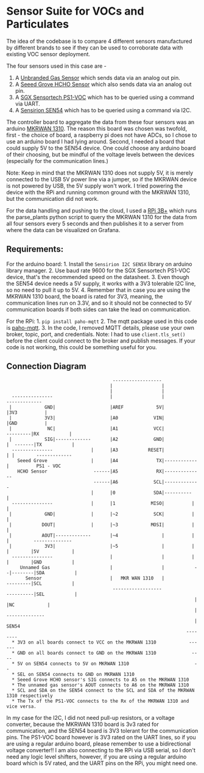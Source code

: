 # Sensor Suite for VOCs and Particulates

The idea of the codebase is to compare 4 different sensors manufactured by different brands to see if they can be used to corroborate data with existing VOC sensor deployment. 

The four sensors used in this case are - 
  1. A [Unbranded Gas Sensor](https://www.fruugo.us/hcho-vocs-sensor-gas-detection-sensor-module-detectors-0-1000ppm-ms1100/p-82360186-169946652?language=en&ac=google&utm_source=organic_shopping&utm_medium=organic) which sends data via an analog out pin. 
  2. A [Seeed Grove HCHO Sensor](https://www.digikey.com/en/products/detail/seeed-technology-co.,-ltd/101020001/5488087?utm_adgroup=Seeed%20Technology%20Co.%2C%20LTD.&utm_source=google&utm_medium=cpc&) which also sends data via an analog out pin.
  3. A [SGX Sensortech PS1-VOC](https://www.digikey.com/en/products/detail/amphenol-sgx-sensortech/PS1-VOC-10-MOD/16634087) which has to be queried using a command via UART.
  4. A [Sensirion SEN54](https://www.digikey.com/en/products/detail/sensirion-ag/SEN54-SDN-T/15903868) which has to be queried using a command via I2C.

The controller board to aggregate the data from these four sensors was an arduino [MKRWAN 1310](https://www.digikey.com/en/products/detail/sensirion-ag/SEN54-SDN-T/15903868). The reason this board was chosen was twofold, first - the choice of board, a raspberry pi does not have ADCs, so I chose to use an arduino board I had lying around. Second, I needed a board that could supply 5V to the SEN54 device. One could choose any arduino board of their choosing, but be mindful of the voltage levels between the devices (especially for the communication lines.) 
  
  Note: Keep in mind that the MKRWAN 1310 does not supply 5V, it is merely connected to the USB 5V power line via a jumper, so if the MKRWAN device is not powered by USB, the 5V supply won't work. I tried powering the device with the RPi and running common ground with the MKRWAN 1310, but the communication did not work. 

For the data handling and pushing to the cloud, I used a [RPi 3B+](https://www.canakit.com/raspberry-pi-3-model-b-plus.html?cid=usd&src=raspberrypi&src=raspberrypi) which runs the parse_plants python script to query the MKRWAN 1310 for the data from all four sensors every 5 seconds and then publishes it to a server from where the data can be visualized on Grafana. 


## Requirements: 
  For the arduino board:
      1. Install the `Sensirion I2C SEN5X` library on arduino library manager. 
      2. Use baud rate 9600 for the SGX Sensortech PS1-VOC device, that's the recommended speed on the datasheet. 
      3. Even though the SEN54 device needs a 5V supply, it works with a 3V3 tolerable I2C line, so no need to pull it up to 5V. 
      4. Remember that in case you are using the MKRWAN 1310 board, the board is rated for 3V3, meaning, the communication lines run on 3.3V, and so it should not be connected to 5V communication boards if both sides can take the lead on communication. 
  
  For the RPi:
      1. `pip install paho-mqtt`
      2. The mqtt package used in this code is [paho-mqtt](https://pypi.org/project/paho-mqtt/). 
      3. In the code, I removed MQTT details, please use your own broker, topic, port, and credentials. 
      Note: I had to use `client.tls_set()` before the client could connect to the broker and publish messages. If your code is not working, this could be something useful for you. 
    

## Connection Diagram 

                                           ------------------
                                          |                  |
                                          |                  |
      ---------------                     |                  |                       -------------
     |            GND|                    |AREF            5V|                      |3V3          |
     |            3V3|                    |A0             VIN|                      |GND          |
     |             NC|                    |A1             VCC|             ---------|RX           | 
     |            SIG|-------------       |A2             GND|            |  -------|TX           |
      ---------------              |      |A3           RESET|            | |        -------------            
        Seeed Grove                |      |A4              TX|------------  |          PS1 - VOC          
        HCHO Sensor                 ------|A5              RX|--------------                       
                                    ------|A6             SCL|-------------                           
                                   |      |0              SDA|----------   |
      ---------------              |      |1             MISO|          |  |
     |            GND|             |      |~2             SCK|          |  |
     |           DOUT|             |      |~3            MOSI|          |  |
     |           AOUT|-------------       |~4                |          |  |         --------------
     |            3V3|                    |~5                |          |  |        |5V            |
      ---------------                     |                  |          |  |        |GND           |
         Unnamed Gas                      |                  |           --|--------|SDA           |
           Sensor                         |   MKR WAN 1310   |             ---------|SCL           |
                                           ------------------             ----------|SEL           |
                                                                         |          |NC            |
                                                                         |           --------------
                                                                         |                SEN54
                                                                      --------     
      * 3V3 on all boards connect to VCC on the MKRWAN 1310            ------
      * GND on all boards connect to GND on the MKRWAN 1310             ---- 
      * 5V on SEN54 connects to 5V on MKRWAN 1310                        --
      * SEL on SEN54 connects to GND on MKRWAN 1310
      * Seeed Grove HCHO sensor's SIG connects to A5 on the MKRWAN 1310
      * The unnamed gas sensor's AOUT connects to A6 on the MKRWAN 1310
      * SCL and SDA on the SEN54 connect to the SCL and SDA of the MKRWAN 1310 respectively
      * The Tx of the PS1-VOC connects to the Rx of the MKRWAN 1310 and vice versa.
  
  In my case for the I2C, I did not need pull-up resistors, or a voltage converter, because the MKRWAN 1310 board is 3v3 rated for communication, and the SEN54 board is 3V3 tolerant for the communication pins. The PS1-VOC board however is 3V3 rated on the UART lines, so if you are using a regular arduino board, please remember to use a bidirectional voltage converter!! I am also connecting to the RPi via USB serial, so I don't need any logic level shifters, however, if you are using a regular arduino board which is 5V rated, and the UART pins on the RPi, you might need one. 
